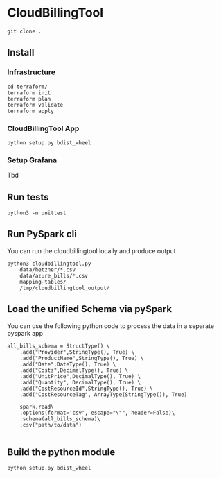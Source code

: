 # CloudBillingTool

```
git clone .
```

## Install

### Infrastructure
```
cd terraform/
terraform init
terraform plan
terraform validate
terraform apply
```


### CloudBillingTool App
```
python setup.py bdist_wheel
```

### Setup Grafana

Tbd


## Run tests
```
python3 -m unittest
```


## Run PySpark cli

You can run the cloudbillingtool locally and produce output
````
python3 cloudbillingtool.py 
    data/hetzner/*.csv
    data/azure_bills/*.csv
    mapping-tables/
    /tmp/cloudbillingtool_output/
````


## Load the unified Schema via pySpark

You can use the following python code to process the data in a separate pyspark app
```
all_bills_schema = StructType() \
    .add("Provider",StringType(), True) \
    .add("ProductName",StringType(), True) \
    .add("Date",DateType(), True) \
    .add("Costs",DecimalType(), True) \
    .add("UnitPrice",DecimalType(), True) \
    .add("Quantity", DecimalType(), True) \
    .add("CostResourceId",StringType(), True) \
    .add("CostResourceTag", ArrayType(StringType()), True)
  
    spark.read\
    .options(format='csv', escape="\"", header=False)\
    .schema(all_bills_schema)\
    .csv("path/to/data")
  
  ```


##  Build the python module
```
python setup.py bdist_wheel
```